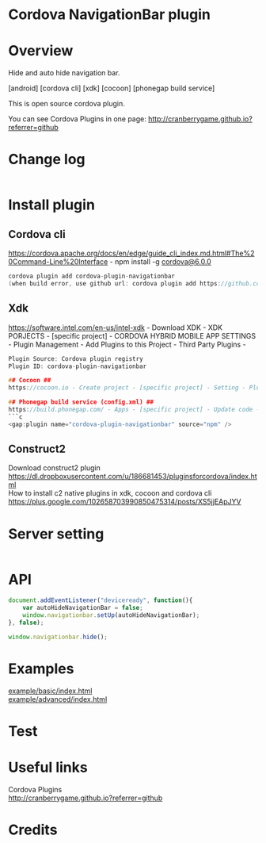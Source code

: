 Cordova NavigationBar plugin
====================

# Overview #
Hide and auto hide navigation bar.

[android] [cordova cli] [xdk] [cocoon] [phonegap build service]

This is open source cordova plugin.

You can see Cordova Plugins in one page: http://cranberrygame.github.io?referrer=github

# Change log #
```c	
```
# Install plugin #

## Cordova cli ##
https://cordova.apache.org/docs/en/edge/guide_cli_index.md.html#The%20Command-Line%20Interface - npm install -g cordova@6.0.0
```c
cordova plugin add cordova-plugin-navigationbar
(when build error, use github url: cordova plugin add https://github.com/cranberrygame/cordova-plugin-navigationbar)
```

## Xdk ##
https://software.intel.com/en-us/intel-xdk - Download XDK - XDK PORJECTS - [specific project] - CORDOVA HYBRID MOBILE APP SETTINGS - Plugin Management - Add Plugins to this Project - Third Party Plugins -
```c
Plugin Source: Cordova plugin registry
Plugin ID: cordova-plugin-navigationbar

## Cocoon ##
https://cocoon.io - Create project - [specific project] - Setting - Plugins - Custom - Git Url: https://github.com/cranberrygame/cordova-plugin-navigationbar.git - INSTALL - Save<br>

## Phonegap build service (config.xml) ##
https://build.phonegap.com/ - Apps - [specific project] - Update code - Zip file including config.xml
```c
<gap:plugin name="cordova-plugin-navigationbar" source="npm" />
```

## Construct2 ##
Download construct2 plugin<br>
https://dl.dropboxusercontent.com/u/186681453/pluginsforcordova/index.html<br>
How to install c2 native plugins in xdk, cocoon and cordova cli<br>
https://plus.google.com/102658703990850475314/posts/XS5jjEApJYV

# Server setting #
```c
```

# API #
```javascript
document.addEventListener("deviceready", function(){
	var autoHideNavigationBar = false;
	window.navigationbar.setUp(autoHideNavigationBar);		
}, false);

window.navigationbar.hide();
```
# Examples #
<a href="https://github.com/cranberrygame/cordova-plugin-navigationbar/blob/master/example/basic/index.html">example/basic/index.html</a><br>
<a href="https://github.com/cranberrygame/cordova-plugin-navigationbar/blob/master/example/advanced/index.html">example/advanced/index.html</a>

# Test #

# Useful links #

Cordova Plugins<br>
http://cranberrygame.github.io?referrer=github

# Credits #

